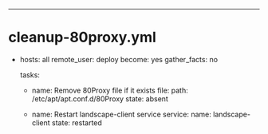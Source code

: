 ---
# cleanup-80proxy.yml
- hosts: all
  remote_user: deploy
  become: yes
  gather_facts: no

  tasks:
    - name: Remove 80Proxy file if it exists
      file:
        path: /etc/apt/apt.conf.d/80Proxy
        state: absent

    - name: Restart landscape-client service
      service:
        name: landscape-client
        state: restarted